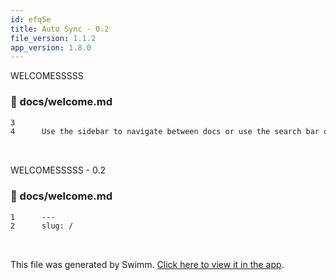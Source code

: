 ```yaml
---
id: efq5e
title: Auto Sync - 0.2
file_version: 1.1.2
app_version: 1.8.0
---
```


WELCOMESSSSS
<!-- NOTE-swimm-snippet: the lines below link your snippet to Swimm -->
### 📄 docs/welcome.md
```markdown
3      
4      Use the sidebar to navigate between docs or use the search bar on the topbar.
```

<br/>

WELCOMESSSSS - 0.2
<!-- NOTE-swimm-snippet: the lines below link your snippet to Swimm -->
### 📄 docs/welcome.md
```markdown
1      ---
2      slug: /
```

<br/>

This file was generated by Swimm. [Click here to view it in the app](https://swimm-web-app.web.app/repos/Z2l0aHViJTNBJTNBTm9hUmVwbyUzQSUzQU5vYW96ZXI=/docs/efq5e).
